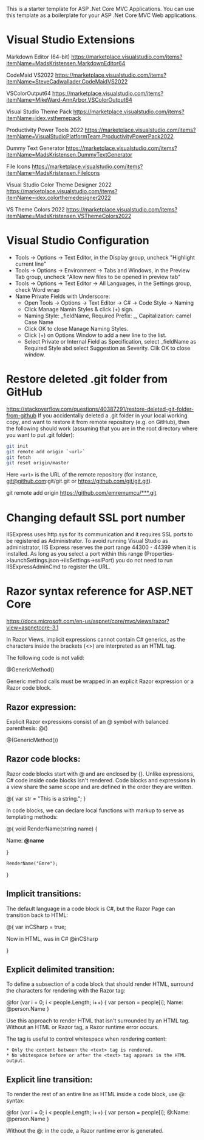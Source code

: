 ﻿This is a starter template for ASP .Net Core MVC Applications. You can use this template as a boilerplate for your ASP .Net Core MVC Web applications.

# Visual Studio Extensions

Markdown Editor (64-bit)
https://marketplace.visualstudio.com/items?itemName=MadsKristensen.MarkdownEditor64

CodeMaid VS2022
https://marketplace.visualstudio.com/items?itemName=SteveCadwallader.CodeMaidVS2022

VSColorOutput64
https://marketplace.visualstudio.com/items?itemName=MikeWard-AnnArbor.VSColorOutput64

Visual Studio Theme Pack
https://marketplace.visualstudio.com/items?itemName=idex.vsthemepack

Productivity Power Tools 2022
https://marketplace.visualstudio.com/items?itemName=VisualStudioPlatformTeam.ProductivityPowerPack2022

Dummy Text Generator
https://marketplace.visualstudio.com/items?itemName=MadsKristensen.DummyTextGenerator

File Icons
https://marketplace.visualstudio.com/items?itemName=MadsKristensen.FileIcons

Visual Studio Color Theme Designer 2022
https://marketplace.visualstudio.com/items?itemName=idex.colorthemedesigner2022

VS Theme Colors 2022
https://marketplace.visualstudio.com/items?itemName=MadsKristensen.VSThemeColors2022

# Visual Studio Configuration

* Tools -> Options -> Text Editor, in the Display group, uncheck "Highlight current line"
* Tools -> Options -> Environment -> Tabs and Windows, in the Preview Tab group, uncheck "Allow new files to be opened in preview tab"
* Tools -> Options -> Text Editor -> All Languages, in the Settings group, check Word wrap
* Name Private Fields with Underscore: 
  * Open Tools -> Options -> Text Editor -> C# -> Code Style -> Naming
  * Click Manage Namin Styles & click (+) sign.
  * Naming Style: _fieldName, Required Prefix: _, Capitalization: camel Case Name
  * Click OK to close Manage Naming Styles.
  * Click (+) on Options Window to add a new line to the list.
  * Select Private or Internal Field as Specification, select _fieldName as Required Style abd select Suggestion as Severity. Clik OK to close window.

# Restore deleted .git folder from GitHub

https://stackoverflow.com/questions/40387291/restore-deleted-git-folder-from-github
If you accidentally deleted a .git folder in your local working copy, and want to restore it from remote repository (e.g. on GitHub), then the following should work (assuming that you are in the root directory where you want to put .git folder):

``` bash
git init
git remote add origin `<url>`
git fetch
git reset origin/master
```
Here `<url>` is the URL of the remote repository (for instance, git@github.com:git/git.git or https://github.com/git/git.git).

git remote add origin  https://github.com/emremumcu/***.git

# Changing default SSL port number

IISExpress uses http.sys for its communication and it requires SSL ports to be registered as Administrator.
To avoid running Visual Studio as administrator, IIS Express reserves the port range 44300 - 44399 when it is installed.
As long as you select a port within this range (Properties->launchSettings.json->iisSettings->sslPort) you do not need to 
run IISExpressAdminCmd to register the URL.

# Razor syntax reference for ASP.NET Core

https://docs.microsoft.com/en-us/aspnet/core/mvc/views/razor?view=aspnetcore-3.1

In Razor Views, implicit expressions cannot contain C# generics, as the characters 
inside the brackets (<>) are interpreted as an HTML tag. 
    
The following code is not valid:
    
<p>@GenericMethod<int>()</p>

Generic method calls must be wrapped in an explicit Razor expression or a Razor code block.

    
Razor expression:
-----------------

Explicit Razor expressions consist of an @ symbol with balanced parenthesis: @()

<p>@(GenericMethod<int>())</p>

    
Razor code blocks:
------------------

Razor code blocks start with @ and are enclosed by {}. Unlike expressions, C# code inside code blocks isn't rendered.
Code blocks and expressions in a view share the same scope and are defined in the order they are written.

@{
    var str = "This is a string.";
}

In code blocks, we can declare local functions with markup to serve as templating methods:

@{
    void RenderName(string name)
    {
        <p>Name: <strong>@name</strong></p>
    }

    RenderName("Emre");        
}

    
Implicit transitions:
---------------------

The default language in a code block is C#, but the Razor Page can transition back to HTML:

@{
    var inCSharp = true;
    <p>Now in HTML, was in C# @inCSharp</p>
}

Explicit delimited transition:
------------------------------

To define a subsection of a code block that should render HTML, surround the characters for 
rendering with the Razor <text> tag:

@for (var i = 0; i < people.Length; i++)
{
    var person = people[i];
    <text>Name: @person.Name</text>
}

Use this approach to render HTML that isn't surrounded by an HTML tag. Without an HTML or 
Razor tag, a Razor runtime error occurs.

The <text> tag is useful to control whitespace when rendering content:

    * Only the content between the <text> tag is rendered.
    * No whitespace before or after the <text> tag appears in the HTML output.

Explicit line transition:
-------------------------

To render the rest of an entire line as HTML inside a code block, use @: syntax:

@for (var i = 0; i < people.Length; i++)
{
    var person = people[i];
    @:Name: @person.Name
}

Without the @: in the code, a Razor runtime error is generated.